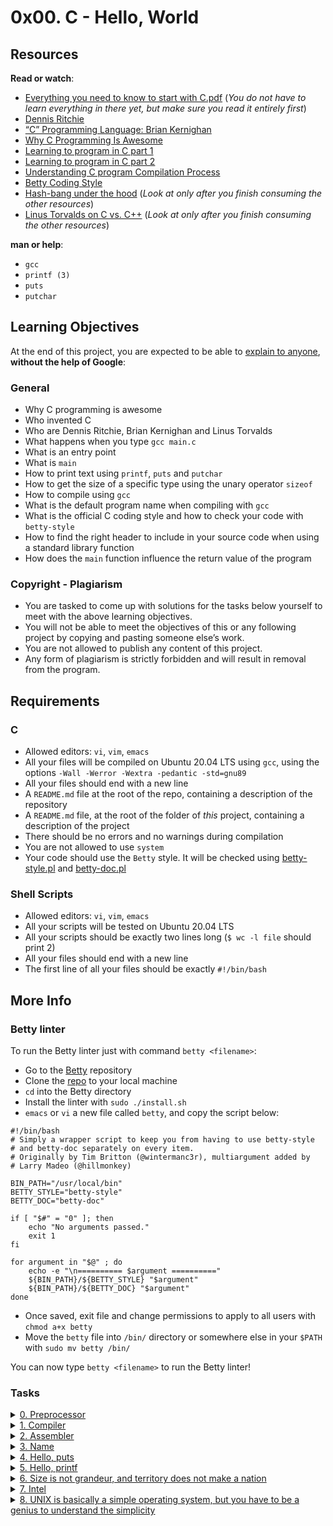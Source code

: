 <h1>0x00. C - Hello, World</h1>
  <h2>Resources</h2>

  <p><strong>Read or watch</strong>:</p>

  <ul>
    <li>
      <a
        href="/rltoken/P01aLj9BDfDUOv-y9x82Yw"
        title="Everything you need to know to start with C.pdf"
        target="_blank"
        >Everything you need to know to start with C.pdf</a
      >
      (<em
        >You do not have to learn everything in there yet, but make sure you
        read it entirely first</em
      >)
    </li>
    <li>
      <a
        href="/rltoken/YWFrRob_-Yo-_NQikMLI-g"
        title="Dennis Ritchie"
        target="_blank"
        >Dennis Ritchie</a
      >
    </li>
    <li>
      <a
        href="/rltoken/W4oygfMgAp5Hyc7o6QuSYQ"
        title='"C" Programming Language: Brian Kernighan'
        target="_blank"
        >“C” Programming Language: Brian Kernighan</a
      >
    </li>
    <li>
      <a
        href="/rltoken/WYdE1novaWa0yt5fzGvLBw"
        title="Why C Programming Is Awesome"
        target="_blank"
        >Why C Programming Is Awesome</a
      >
    </li>
    <li>
      <a
        href="/rltoken/aE_pZLbexuLroHA0FmjLbw"
        title="Learning to program in C part 1"
        target="_blank"
        >Learning to program in C part 1</a
      >
    </li>
    <li>
      <a
        href="/rltoken/3a5y1N-0FlTaPbKRxlRLlQ"
        title="Learning to program in C part 2"
        target="_blank"
        >Learning to program in C part 2</a
      >
    </li>
    <li>
      <a
        href="/rltoken/idYJyVfQRZ9e5aljiT5UKg"
        title="Understanding C program Compilation Process"
        target="_blank"
        >Understanding C program Compilation Process</a
      >
    </li>
    <li>
      <a
        href="/rltoken/Iu2Vb1CbDPMHuDJG1iILKA"
        title="Betty Coding Style"
        target="_blank"
        >Betty Coding Style</a
      >
    </li>
    <li>
      <a
        href="/rltoken/zwv5CHLybXN6KFmsjbu_tg"
        title="Hash-bang under the hood"
        target="_blank"
        >Hash-bang under the hood</a
      >
      (<em>Look at only after you finish consuming the other resources</em>)
    </li>
    <li>
      <a
        href="/rltoken/JrokM8Pk6bd9wPqQvEfSAA"
        title="Linus Torvalds on C vs. C++"
        target="_blank"
        >Linus Torvalds on C vs. C++</a
      >
      (<em>Look at only after you finish consuming the other resources</em>)
    </li>
  </ul>

  <p><strong>man or help</strong>:</p>

  <ul>
    <li><code>gcc</code></li>
    <li><code>printf (3)</code></li>
    <li><code>puts</code></li>
    <li><code>putchar</code></li>
  </ul>

  <h2>Learning Objectives</h2>

  <p>
    At the end of this project, you are expected to be able to
    <a
      href="/rltoken/VGWjGaWZbgcLYTwfLEBmmQ"
      title="explain to anyone"
      target="_blank"
      >explain to anyone</a
    >, <strong>without the help of Google</strong>:
  </p>

  <h3>General</h3>

  <ul>
    <li>Why C programming is awesome</li>
    <li>Who invented C</li>
    <li>Who are Dennis Ritchie, Brian Kernighan and Linus Torvalds</li>
    <li>What happens when you type <code>gcc main.c</code></li>
    <li>What is an entry point</li>
    <li>What is <code>main</code></li>
    <li>
      How to print text using <code>printf</code>, <code>puts</code> and
      <code>putchar</code>
    </li>
    <li>
      How to get the size of a specific type using the unary operator
      <code>sizeof</code>
    </li>
    <li>How to compile using <code>gcc</code></li>
    <li>
      What is the default program name when compiling with <code>gcc</code>
    </li>
    <li>
      What is the official C coding style and how to check your code with
      <code>betty-style</code>
    </li>
    <li>
      How to find the right header to include in your source code when using a
      standard library function
    </li>
    <li>
      How does the <code>main</code> function influence the return value of the
      program
    </li>
  </ul>

  <h3>Copyright - Plagiarism</h3>

  <ul>
    <li>
      You are tasked to come up with solutions for the tasks below yourself to
      meet with the above learning objectives.
    </li>
    <li>
      You will not be able to meet the objectives of this or any following
      project by copying and pasting someone else’s work.
    </li>
    <li>You are not allowed to publish any content of this project.</li>
    <li>
      Any form of plagiarism is strictly forbidden and will result in removal
      from the program.
    </li>
  </ul>

  <h2>Requirements</h2>

  <h3>C</h3>

  <ul>
    <li>
      Allowed editors: <code>vi</code>, <code>vim</code>, <code>emacs</code>
    </li>
    <li>
      All your files will be compiled on Ubuntu 20.04 LTS using
      <code>gcc</code>, using the options
      <code>-Wall -Werror -Wextra -pedantic -std=gnu89</code>
    </li>
    <li>All your files should end with a new line</li>
    <li>
      A <code>README.md</code> file at the root of the repo, containing a
      description of the repository
    </li>
    <li>
      A <code>README.md</code> file, at the root of the folder of
      <em>this</em> project, containing a description of the project
    </li>
    <li>There should be no errors and no warnings during compilation</li>
    <li>You are not allowed to use <code>system</code></li>
    <li>
      Your code should use the <code>Betty</code> style. It will be checked
      using
      <a
        href="https://github.com/holbertonschool/Betty/blob/master/betty-style.pl"
        title="betty-style.pl"
        target="_blank"
        >betty-style.pl</a
      >
      and
      <a
        href="https://github.com/holbertonschool/Betty/blob/master/betty-doc.pl"
        title="betty-doc.pl"
        target="_blank"
        >betty-doc.pl</a
      >
    </li>
  </ul>

  <h3>Shell Scripts</h3>

  <ul>
    <li>
      Allowed editors: <code>vi</code>, <code>vim</code>, <code>emacs</code>
    </li>
    <li>All your scripts will be tested on Ubuntu 20.04 LTS</li>
    <li>
      All your scripts should be exactly two lines long (<code
        >$ wc -l file</code
      >
      should print 2)
    </li>
    <li>All your files should end with a new line</li>
    <li>
      The first line of all your files should be exactly
      <code>#!/bin/bash</code>
    </li>
  </ul>

  <h2>More Info</h2>

  <h3>Betty linter</h3>

  <p>
    To run the Betty linter just with command
    <code>betty &lt;filename&gt;</code>:
  </p>

  <ul>
    <li>
      Go to the
      <a href="/rltoken/wQ4sMfsWfxvyfN67Sc11zA" title="Betty" target="_blank"
        >Betty</a
      >
      repository
    </li>
    <li>
      Clone the
      <a href="/rltoken/wQ4sMfsWfxvyfN67Sc11zA" title="repo" target="_blank"
        >repo</a
      >
      to your local machine
    </li>
    <li><code>cd</code> into the Betty directory</li>
    <li>Install the linter with <code>sudo ./install.sh</code></li>
    <li>
      <code>emacs</code> or <code>vi</code> a new file called
      <code>betty</code>, and copy the script below:
    </li>
  </ul>

  <pre style="position: relative"><code>#!/bin/bash
# Simply a wrapper script to keep you from having to use betty-style
# and betty-doc separately on every item.
# Originally by Tim Britton (@wintermanc3r), multiargument added by
# Larry Madeo (@hillmonkey)

BIN_PATH="/usr/local/bin"
BETTY_STYLE="betty-style"
BETTY_DOC="betty-doc"

if [ "$#" = "0" ]; then
    echo "No arguments passed."
    exit 1
fi

for argument in "$@" ; do
    echo -e "\n========== $argument =========="
    ${BIN_PATH}/${BETTY_STYLE} "$argument"
    ${BIN_PATH}/${BETTY_DOC} "$argument"
done
</code><div title="Edit &amp; Save To Grepper"></div></pre>

  <ul>
    <li>
      Once saved, exit file and change permissions to apply to all users with
      <code>chmod a+x betty</code>
    </li>
    <li>
      Move the <code>betty</code> file into <code>/bin/</code> directory or
      somewhere else in your <code>$PATH</code> with
      <code>sudo mv betty /bin/</code>
    </li>
  </ul>

  <p>
    You can now type <code>betty &lt;filename&gt;</code> to run the Betty
    linter!
  </p>
</div>

### Tasks

<details>
<summary><a href="./0-preprocessor">0. Preprocessor</a></summary><br>

<a href='https://postimages.org/' target='_blank'><img src='https://i.postimg.cc/R0TYHDp0/image.png' border='0' alt='image'/></a>
- Here is the *[$CFILE](./main/main.c)* file.

</details>

<details>
<summary><a href="./1-compiler">1. Compiler</a></summary><br>

<a href='https://postimages.org/' target='_blank'><img src='https://i.postimg.cc/KYXbNw5r/image.png' border='0' alt='image'/></a>
- Here is the *[$CFILE](./main/main.c)* file.

</details>

<details>
<summary><a href="./2-assembler">2. Assembler</a></summary><br>

<a href='https://postimg.cc/kDBC1dZw' target='_blank'><img src='https://i.postimg.cc/nV1LLF18/image.png' border='0' alt='image'/></a>
- Here is the *[$CFILE](./main/main.c)* file.

</details>

<details>
<summary><a href="./3-name">3. Name</a></summary><br>

<a href='https://postimages.org/' target='_blank'><img src='https://i.postimg.cc/qRyzw2ng/image.png' border='0' alt='image'/></a>
- Here is the *[$CFILE](./main/main.c)* file.

</details>


<details>
<summary><a href="./4-puts.c">4. Hello, puts</a></summary><br>

<a href='https://postimages.org/' target='_blank'><img src='https://i.postimg.cc/bJt257Xy/image.png' border='0' alt='image'/></a>
- Compile and run this way: `gcc -Wall -Werror -Wextra -pedantic -std=gnu89 4-puts.c -o puts`.

</details>


<details>
<summary><a href="./5-printf.c">5. Hello, printf</a></summary><br>

<a href='https://postimages.org/' target='_blank'><img src='https://i.postimg.cc/14xVPJQG/image.png' border='0' alt='image'/></a>
- Compile this way: `gcc -Wall -Werror -Wextra -pedantic -std=gnu89 5-printf.c -o printf`.

</details>


<details>
<summary><a href="./6-size.c">6. Size is not grandeur, and territory does not make a nation</a></summary><br>

<a href='https://postimages.org/' target='_blank'><img src='https://i.postimg.cc/3rqgnFPJ/image.png' border='0' alt='image'/></a>
- Compile this way: `gcc 6-size.c -m32 -o size32 2> /tmp/32` & `gcc 6-size.c -m64 -o size64 2> /tmp/64`
- Compare outputs for the `size32` and `size64`.

</details>

<details>
<summary><a href="./100-intel">7. Intel</a></summary><br>

<a href='https://postimg.cc/PNS1z1D0' target='_blank'><img src='https://i.postimg.cc/BQ0N3gnZ/image.png' border='0' alt='image'/></a>
- Here is the *[$CFILE](./main/main.c)* file.

</details>

<details>
<summary><a href="./101-quote.c">8. UNIX is basically a simple operating system, but you have to be a genius to understand the simplicity</a></summary><br>

<a href='https://postimages.org/' target='_blank'><img src='https://i.postimg.cc/HkGmdF7c/image.png' border='0' alt='image'/></a>
- Compile this way: `gcc -Wall -Werror -Wextra -pedantic -std=gnu89 -o quote 101-quote.c`.

</details>
